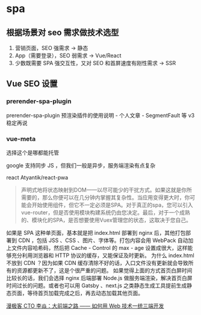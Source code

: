 # spa

## 根据场景对 seo 需求做技术选型

1. 营销页面，SEO 强需求 -> 静态
2. App（需要登录），SEO 弱需求 -> Vue/React
3. 少数既需要 SPA 强交互性，又对 SEO 和首屏速度有刚性需求 -> SSR

## Vue SEO 设置

### prerender-spa-plugin

prerender-spa-plugin 预渲染插件的使用说明 - 个人文章 - SegmentFault
等 v3 稳定再说

### vue-meta

选择这个是哪都能托管

google 支持同步 JS ，但我们一般是异步，服务端渲染有点复杂

react 
Atyantik/react-pwa

> 声明式地将状态映射到DOM——以尽可能少的干扰方式。如果这就是你所需要的，那么你便可以在几分钟内掌握其复杂性。当应用变得更大时，你可能会开始使用组件，但它不一定必须是SPA。对于真正的spa，您可以引入vue-router，但是否使用模块构建系统仍由您决定。最后，对于一个成熟的、模块化的SPA，是否想要使用Vuex管理您的状态，这取决于您自己。

> 
如果是 SPA 这种单页面，基本就是把 index.html 部署到 nginx 后，其他打包部署到 CDN ，包括 JSS 、CSS 、图片、字体等。打包内容会用 WebPack 自动加上文件内容哈希码，然后把 Cache - Control 的 max - age 设置成很大，这样能够充分利用浏览器和 HTTP 协议的缓存，又能保证及时更新。
为什么 index.html 不放到 CDN ？因为如果 CDN 缓存清除不好的话，入口文件没有更新就会导致所有的资源都更新不了，这是个很严重的问题。
如果觉得上面的方式首页白屏时间比较长的话，我们会选择 nginx 后端部署 Node.js 做服务端渲染，解决首页白屏时间过长的问题。或者也可以用 Gatsby 、next.js 之类静态生成工具提前生成静态页面，等待首页加载完成之后，再去动态加载其他页面。

[漫极客 CTO 李焱：大前端之路 —— 如何用 Web 技术一统三端开发](https://mp.weixin.qq.com/s?__biz=MzA4NTU2MTg3MQ==&mid=2655161566&idx=1&sn=27f049021a07290a29a597264f4bd02f&chksm=84602bbeb317a2a8c2f417032c103552f263d8bb58b83e6cbbfb10c30f346f134cb6212251a4&mpshare=1&scene=23&srcid=1015hJjSTWiBRA8loQdO9Daj%2523rd)
